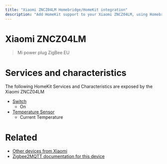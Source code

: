 ```yaml
---
title: "Xiaomi ZNCZ04LM Homebridge/HomeKit integration"
description: "Add HomeKit support to your Xiaomi ZNCZ04LM, using Homebridge, Zigbee2MQTT and homebridge-z2m."
---
```

<!---
This file has been GENERATED using src/docgen/docgen.ts
DO NOT EDIT THIS FILE MANUALLY!
-->
# Xiaomi ZNCZ04LM
> Mi power plug ZigBee EU


# Services and characteristics
The following HomeKit Services and Characteristics are exposed by
the Xiaomi ZNCZ04LM

* [Switch](../../switch.md)
  * On
* [Temperature Sensor](../../sensors.md)
  * Current Temperature


# Related
* [Other devices from Xiaomi](../index.md#xiaomi)
* [Zigbee2MQTT documentation for this device](https://www.zigbee2mqtt.io/devices/ZNCZ04LM.html)
